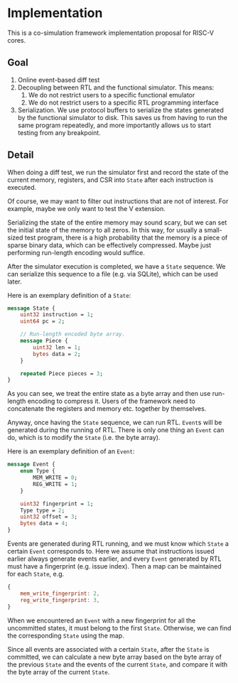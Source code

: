 # Implementation

This is a co-simulation framework implementation proposal for RISC-V cores.

## Goal

1. Online event-based diff test
2. Decoupling between RTL and the functional simulator. This means:
    1. We do not restrict users to a specific functional emulator
    2. We do not restrict users to a specific RTL programming interface
3. Serialization. We use protocol buffers to serialize the states generated by the functional simulator to disk. This saves us from having to run the same program repeatedly, and more importantly allows us to start testing from any breakpoint.

## Detail

When doing a diff test, we run the simulator first and record the state of the current memory, registers, and CSR into `State` after each instruction is executed.

Of course, we may want to filter out instructions that are not of interest. For example, maybe we only want to test the V extension.

Serializing the state of the entire memory may sound scary, but we can set the initial state of the memory to all zeros. In this way, for usually a small-sized test program, there is a high probability that the memory is a piece of sparse binary data, which can be effectively compressed. Maybe just performing run-length encoding would suffice.

After the simulator execution is completed, we have a `State` sequence. We can serialize this sequence to a file (e.g. via SQLite), which can be used later.

Here is an exemplary definition of a `State`:

```proto
message State {
    uint32 instruction = 1;
    uint64 pc = 2;

    // Run-length encoded byte array.
    message Piece {
        uint32 len = 1;
        bytes data = 2;
    }

    repeated Piece pieces = 3;
}
```

As you can see, we treat the entire state as a byte array and then use run-length encoding to compress it. Users of the framework need to concatenate the registers and memory etc. together by themselves.

Anyway, once having the `State` sequence, we can run RTL. `Event`s will be generated during the running of RTL. There is only one thing an `Event` can do, which is to modify the `State` (i.e. the byte array).

Here is an exemplary definition of an `Event`:

```proto
message Event {
    enum Type {
        MEM_WRITE = 0;
        REG_WRITE = 1;
    }

    uint32 fingerprint = 1;
    Type type = 2;
    uint32 offset = 3;
    bytes data = 4;
}
```

Events are generated during RTL running, and we must know which `State` a certain `Event` corresponds to. Here we assume that instructions issued earlier always generate events earlier, and every `Event` generated by RTL must have a fingerprint (e.g. issue index). Then a map can be maintained for each `State`, e.g.

```javascript
{
    mem_write_fingerprint: 2,
    reg_write_fingerprint: 3,
}
```

When we encountered an `Event` with a new fingerprint for all the uncommitted states, it must belong to the first `State`. Otherwise, we can find the corresponding `State` using the map.

Since all events are associated with a certain `State`, after the `State` is committed, we can calculate a new byte array based on the byte array of the previous `State` and the events of the current `State`, and compare it with the byte array of the current `State`.
